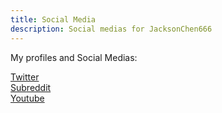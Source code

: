 ```yaml
---
title: Social Media
description: Social medias for JacksonChen666
---
```

My profiles and Social Medias:

[Twitter](https://twitter.com/JacksonChen666)<br>
[Sub](https://www.reddit.com/r/JacksonChen666)[reddit](https://www.reddit.com/u/JacksonChen666)<br>
[Youtube](https://youtube.com/JacksonChen666)